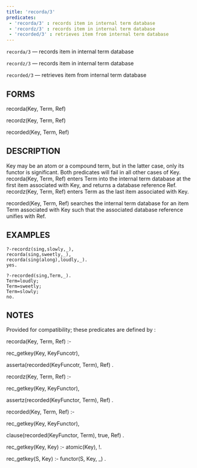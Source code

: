 ```yaml
---
title: 'recorda/3'
predicates:
 - 'recorda/3' : records item in internal term database
 - 'recordz/3' : records item in internal term database
 - 'recorded/3' : retrieves item from internal term database
---
```

`recorda/3` — records item in internal term database

`recordz/3` — records item in internal term database

`recorded/3` — retrieves item from internal term database


## FORMS

recorda(Key, Term, Ref)

recordz(Key, Term, Ref)

recorded(Key, Term, Ref)


## DESCRIPTION

Key may be an atom or a compound term, but in the latter case, only its functor is significant. Both predicates will fail in all other cases of Key. recorda(Key, Term, Ref) enters Term into the internal term database at the first item associated with Key, and returns a database reference Ref. recordz(Key, Term, Ref) enters Term as the last item associated with Key.

recorded(Key, Term, Ref) searches the internal term database for an item Term associated with Key such that the associated database reference unifies with Ref.


## EXAMPLES

```
?-recordz(sing,slowly,_),
recorda(sing,sweetly,_),
recorda(sing(along),loudly,_).
yes.
```

```
?-recorded(sing,Term,_).
Term=loudly;
Term=sweetly;
Term=slowly;
no.
```


## NOTES

Provided for compatibility; these predicates are defined by :

recorda(Key, Term, Ref) :-

rec_getkey(Key, KeyFuncotr),

asserta(recorded(KeyFuncotr, Term), Ref) .


recordz(Key, Term, Ref) :-

rec_getkey(Key, KeyFunctor),

assertz(recorded(KeyFunctor, Term), Ref) .


recorded(Key, Term, Ref) :-

rec_getkey(Key, KeyFunctor),

clause(recorded(KeyFunctor, Term), true, Ref) .


rec_getkey(Key, Key) :- atomic(Key), !.

rec_getkey(S, Key) :- functor(S, Key, _) .

